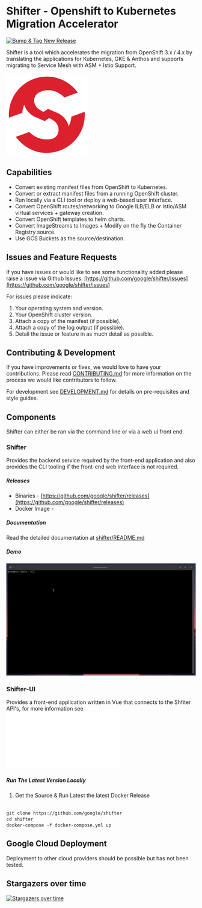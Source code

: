 # Shifter - Openshift to Kubernetes Migration Accelerator 

[![Bump & Tag New Release](https://github.com/google/shifter/actions/workflows/auto-tag-release.yml/badge.svg?branch=main&event=status)](https://github.com/google/shifter/actions/workflows/auto-tag-release.yml)

Shifter is a tool which accelerates the migration from OpenShift 3.x / 4.x by translating the applications for Kubernetes, GKE & Anthos and supports migrating to Service Mesh with ASM + Istio Support.
            
<p float="left">
	<img src="assets/logo.png" alt="shifter logo" />
</p>
 

## Capabilities

*  Convert existing manifest files from OpenShift to Kubernetes.
*  Convert or extract manifest files from a running OpenShift cluster.
*  Run locally via a CLI tool or deploy a web-based user interface.
*  Convert OpenShift routes/networking to Google ILB/ELB or Istio/ASM virtual services + gateway creation.
*  Convert OpenShift templates to helm charts.
*  Convert ImageStreams to Images + Modify on the fly the Container Registry source.
*  Use GCS Buckets as the source/destination.


## Issues and Feature Requests

If you have issues or would like to see some functionality added please raise a issue via Github Issues: [https://github.com/google/shifter/issues](https://github.com/google/shifter/issues)

For issues please indicate:

1. Your operating system and version.
2. Your OpenShift cluster version.
3. Attach a copy of the manifest (if possible).
4. Attach a copy of the log output (if possible).
5. Detail the issue or feature in as much detail as possible.


## Contributing & Development

If you have improvements or fixes, we would love to have your contributions.
Please read [CONTRIBUTING.md](CONTRIBUTING.md) for more information on the process we would like
contributors to follow.

For development see [DEVELOPMENT.md](DEVELOPMENT.md) for details on pre-requisites and style guides.


## Components

Shifter can either be ran via the command line or via a web ui front end.

### Shifter

Provides the backend service required by the front-end application and also provides the CLI tooling if the front-end web interface is not required.

##### Releases

*  Binaries - [https://github.com/google/shifter/releases](https://github.com/google/shifter/releases)
*  Docker Image - []()

##### Documentation 

Read the detailed documentation at [shifter/README.md](shifter/README.md)

##### Demo

<p float="left">
	<img src="assets/shifter-cluster-demo.gif" alt="shifter demo 1" />
</p>

### Shifter-UI

Provides a front-end application written in Vue that connects to the Shfiter API's, for more information see ![shifter-ui/readme.md](shifter-ui/README.md)
##### Run The Latest Version Locally 

1) Get the Source & Run Latest the latest Docker Release
```

git clone https://github.com/google/shifter 
cd shifter
docker-compose -f docker-compose.yml up

```

## Google Cloud Deployment

Deployment to other cloud providers should be possible but has not been tested.

## Stargazers over time

[![Stargazers over time](https://starchart.cc/google/shifter.svg)](https://starchart.cc/google/shifter)
